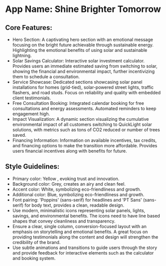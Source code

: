 # **App Name**: Shine Brighter Tomorrow

## Core Features:

- Hero Section: A captivating hero section with an emotional message focusing on the bright future achievable through sustainable energy. Highlighting the emotional benefits of using solar and sustainable lightning.
- Solar Savings Calculator: Interactive solar investment calculator. Provides users an immediate estimated saving from switching to solar, showing the financial and environmental impact, further incentivizing them to schedule a consultation.
- Service Showcase: Dedicated sections showcasing solar panel installations for homes (grid-tied), solar-powered street lights, traffic flashers, and road studs. Focus on reliability and quality with embedded client testimonials.
- Free Consultation Booking: Integrated calendar booking for free consultations and energy assessments. Automated reminders to keep engagement high.
- Impact Visualization: A dynamic section visualizing the cumulative environmental impact of all customers switching to QuickLight solar solutions, with metrics such as tons of CO2 reduced or number of trees saved.
- Financing Information: Information on available incentives, tax credits, and financing options to make the transition more affordable. Provides users financial incentives along with benefits for future.

## Style Guidelines:

- Primary color: Yellow , evoking trust and innovation.
- Background color: Grey, creates an airy and clean feel.
- Accent color: White, symbolizing eco-friendliness and growth.
- Additional color: Blue, symbolizing eco-friendliness and growth.
- Font pairing: 'Poppins' (sans-serif) for headlines and 'PT Sans' (sans-serif) for body text, provides a clean, readable design.
- Use modern, minimalistic icons representing solar panels, lights, savings, and environmental benefits. The icons need to have line based shapes that convey cleanliness and transparency.
- Ensure a clear, single column, conversion-focused layout with an emphasis on storytelling and emotional benefits. A great focus on providing testimonials along the content and design will strengthen the credibility of the brand.
- Use subtle animations and transitions to guide users through the story and provide feedback for interactive elements such as the calculator and booking system.